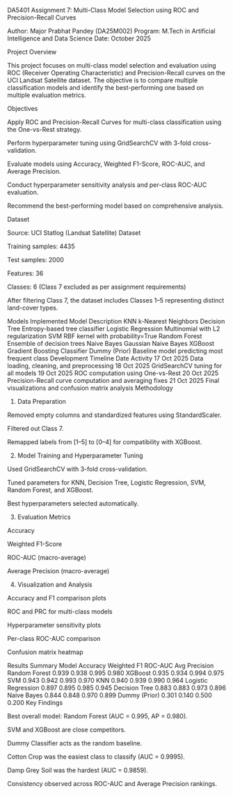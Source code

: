 DA5401 Assignment 7: Multi-Class Model Selection using ROC and Precision-Recall Curves

Author: Major Prabhat Pandey (DA25M002)
Program: M.Tech in Artificial Intelligence and Data Science
Date: October 2025

Project Overview

This project focuses on multi-class model selection and evaluation using ROC (Receiver Operating Characteristic) and Precision-Recall curves on the UCI Landsat Satellite dataset.
The objective is to compare multiple classification models and identify the best-performing one based on multiple evaluation metrics.

Objectives

Apply ROC and Precision-Recall Curves for multi-class classification using the One-vs-Rest strategy.

Perform hyperparameter tuning using GridSearchCV with 3-fold cross-validation.

Evaluate models using Accuracy, Weighted F1-Score, ROC-AUC, and Average Precision.

Conduct hyperparameter sensitivity analysis and per-class ROC-AUC evaluation.

Recommend the best-performing model based on comprehensive analysis.

Dataset

Source: UCI Statlog (Landsat Satellite) Dataset

Training samples: 4435

Test samples: 2000

Features: 36

Classes: 6 (Class 7 excluded as per assignment requirements)

After filtering Class 7, the dataset includes Classes 1–5 representing distinct land-cover types.

Models Implemented
Model	Description
KNN	k-Nearest Neighbors
Decision Tree	Entropy-based tree classifier
Logistic Regression	Multinomial with L2 regularization
SVM	RBF kernel with probability=True
Random Forest	Ensemble of decision trees
Naive Bayes	Gaussian Naive Bayes
XGBoost	Gradient Boosting Classifier
Dummy (Prior)	Baseline model predicting most frequent class
Development Timeline
Date	Activity
17 Oct 2025	Data loading, cleaning, and preprocessing
18 Oct 2025	GridSearchCV tuning for all models
19 Oct 2025	ROC computation using One-vs-Rest
20 Oct 2025	Precision-Recall curve computation and averaging fixes
21 Oct 2025	Final visualizations and confusion matrix analysis
Methodology
1. Data Preparation

Removed empty columns and standardized features using StandardScaler.

Filtered out Class 7.

Remapped labels from [1–5] to [0–4] for compatibility with XGBoost.

2. Model Training and Hyperparameter Tuning

Used GridSearchCV with 3-fold cross-validation.

Tuned parameters for KNN, Decision Tree, Logistic Regression, SVM, Random Forest, and XGBoost.

Best hyperparameters selected automatically.

3. Evaluation Metrics

Accuracy

Weighted F1-Score

ROC-AUC (macro-average)

Average Precision (macro-average)

4. Visualization and Analysis

Accuracy and F1 comparison plots

ROC and PRC for multi-class models

Hyperparameter sensitivity plots

Per-class ROC-AUC comparison

Confusion matrix heatmap

Results Summary
Model	Accuracy	Weighted F1	ROC-AUC	Avg Precision
Random Forest	0.939	0.938	0.995	0.980
XGBoost	0.935	0.934	0.994	0.975
SVM	0.943	0.942	0.993	0.970
KNN	0.940	0.939	0.990	0.964
Logistic Regression	0.897	0.895	0.985	0.945
Decision Tree	0.883	0.883	0.973	0.896
Naive Bayes	0.844	0.848	0.970	0.899
Dummy (Prior)	0.301	0.140	0.500	0.200
Key Findings

Best overall model: Random Forest (AUC = 0.995, AP = 0.980).

SVM and XGBoost are close competitors.

Dummy Classifier acts as the random baseline.

Cotton Crop was the easiest class to classify (AUC = 0.9995).

Damp Grey Soil was the hardest (AUC = 0.9859).

Consistency observed across ROC-AUC and Average Precision rankings.
